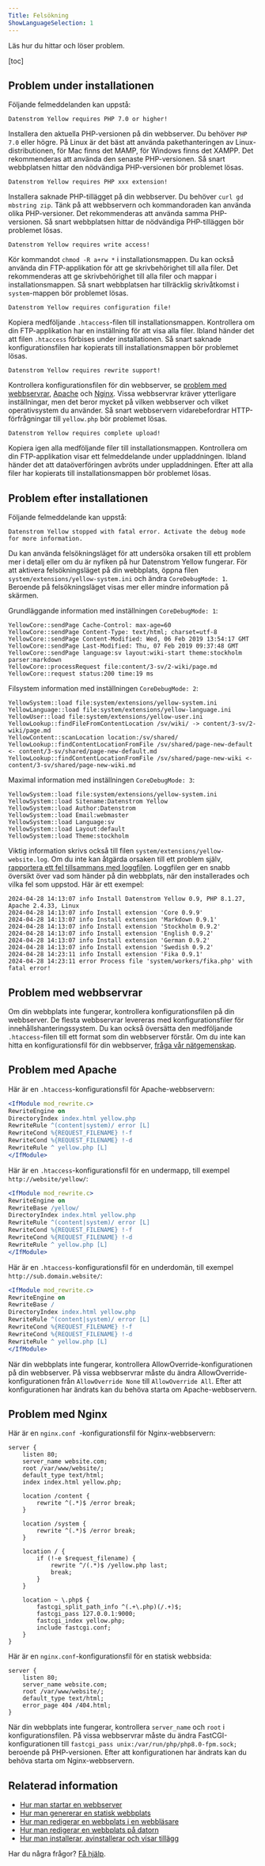 ```yaml
---
Title: Felsökning
ShowLanguageSelection: 1
---
```

Läs hur du hittar och löser problem.

[toc]

## Problem under installationen

Följande felmeddelanden kan uppstå:

```
Datenstrom Yellow requires PHP 7.0 or higher!
```

Installera den aktuella PHP-versionen på din webbserver. Du behöver `PHP 7.0` eller högre. På Linux är det bäst att använda pakethanteringen av Linux-distributionen, för Mac finns det MAMP, för Windows finns det XAMPP. Det rekommenderas att använda den senaste PHP-versionen. Så snart webbplatsen hittar den nödvändiga PHP-versionen bör problemet lösas.

```
Datenstrom Yellow requires PHP xxx extension!
```

Installera saknade PHP-tillägget på din webbserver. Du behöver `curl gd mbstring zip`. Tänk på att webbservern och kommandoraden kan använda olika PHP-versioner. Det rekommenderas att använda samma PHP-versionen. Så snart webbplatsen hittar de nödvändiga PHP-tilläggen bör problemet lösas.

```
Datenstrom Yellow requires write access!
```

Kör kommandot `chmod -R a+rw *` i installationsmappen. Du kan också använda din FTP-applikation för att ge skrivbehörighet till alla filer. Det rekommenderas att ge skrivbehörighet till alla filer och mappar i installationsmappen. Så snart webbplatsen har tillräcklig skrivåtkomst i `system`-mappen bör problemet lösas.

```
Datenstrom Yellow requires configuration file!
```

Kopiera medföljande `.htaccess`-filen till installationsmappen. Kontrollera om din FTP-applikation har en inställning för att visa alla filer. Ibland händer det att filen `.htaccess` förbises under installationen. Så snart saknade konfigurationsfilen har kopierats till installationsmappen bör problemet lösas.

```
Datenstrom Yellow requires rewrite support!
```

Kontrollera konfigurationsfilen för din webbserver, se [problem med webbservrar](#problem-med-webbservrar), [Apache](#problem-med-apache) och [Nginx](#problem-med-nginx). Vissa webbservrar kräver ytterligare inställningar, men det beror mycket på vilken webbserver och vilket operativsystem du använder. Så snart webbservern vidarebefordrar HTTP-förfrågningar till `yellow.php` bör problemet lösas.

```
Datenstrom Yellow requires complete upload!
```

Kopiera igen alla medföljande filer till installationsmappen. Kontrollera om din FTP-applikation visar ett felmeddelande under uppladdningen. Ibland händer det att dataöverföringen avbröts under uppladdningen. Efter att alla filer har kopierats till installationsmappen bör problemet lösas.

## Problem efter installationen

Följande felmeddelande kan uppstå:

```
Datenstrom Yellow stopped with fatal error. Activate the debug mode for more information.
```

Du kan använda felsökningsläget för att undersöka orsaken till ett problem mer i detalj eller om du är nyfiken på hur Datenstrom Yellow fungerar. För att aktivera felsökningsläget på din webbplats, öppna filen `system/extensions/yellow-system.ini` och ändra `CoreDebugMode: 1`. Beroende på felsökningsläget visas mer eller mindre information på skärmen.

Grundläggande information med inställningen `CoreDebugMode: 1`:

```
YellowCore::sendPage Cache-Control: max-age=60
YellowCore::sendPage Content-Type: text/html; charset=utf-8
YellowCore::sendPage Content-Modified: Wed, 06 Feb 2019 13:54:17 GMT
YellowCore::sendPage Last-Modified: Thu, 07 Feb 2019 09:37:48 GMT
YellowCore::sendPage language:sv layout:wiki-start theme:stockholm parser:markdown
YellowCore::processRequest file:content/3-sv/2-wiki/page.md
YellowCore::request status:200 time:19 ms
```

Filsystem information med inställningen `CoreDebugMode: 2`:

```
YellowSystem::load file:system/extensions/yellow-system.ini
YellowLanguage::load file:system/extensions/yellow-language.ini
YellowUser::load file:system/extensions/yellow-user.ini
YellowLookup::findFileFromContentLocation /sv/wiki/ -> content/3-sv/2-wiki/page.md
YellowContent::scanLocation location:/sv/shared/
YellowLookup::findContentLocationFromFile /sv/shared/page-new-default <- content/3-sv/shared/page-new-default.md
YellowLookup::findContentLocationFromFile /sv/shared/page-new-wiki <- content/3-sv/shared/page-new-wiki.md
```

Maximal information med inställningen `CoreDebugMode: 3`:

```
YellowSystem::load file:system/extensions/yellow-system.ini
YellowSystem::load Sitename:Datenstrom Yellow
YellowSystem::load Author:Datenstrom
YellowSystem::load Email:webmaster
YellowSystem::load Language:sv
YellowSystem::load Layout:default
YellowSystem::load Theme:stockholm
```

Viktig information skrivs också till filen `system/extensions/yellow-website.log`. Om du inte kan åtgärda orsaken till ett problem själv, [rapportera ett fel tillsammans med loggfilen](contributing-guidelines). Loggfilen ger en snabb översikt över vad som händer på din webbplats, när den installerades och vilka fel som uppstod. Här är ett exempel:

```
2024-04-28 14:13:07 info Install Datenstrom Yellow 0.9, PHP 8.1.27, Apache 2.4.33, Linux
2024-04-28 14:13:07 info Install extension 'Core 0.9.9'
2024-04-28 14:13:07 info Install extension 'Markdown 0.9.1'
2024-04-28 14:13:07 info Install extension 'Stockholm 0.9.2'
2024-04-28 14:13:07 info Install extension 'English 0.9.2'
2024-04-28 14:13:07 info Install extension 'German 0.9.2'
2024-04-28 14:13:07 info Install extension 'Swedish 0.9.2'
2024-04-28 14:23:11 info Install extension 'Fika 0.9.1'
2024-04-28 14:23:11 error Process file 'system/workers/fika.php' with fatal error!
```

## Problem med webbservrar

Om din webbplats inte fungerar, kontrollera konfigurationsfilen på din webbserver. De flesta webbservrar levereras med konfigurationsfiler för innehållshanteringssystem. Du kan också översätta den medföljande `.htaccess`-filen till ett format som din webbserver förstår. Om du inte kan hitta en konfigurationsfil för din webbserver, [fråga vår nätgemenskap](contributing-guidelines).

## Problem med Apache

Här är en `.htaccess`-konfigurationsfil för Apache-webbservern:

``` apache
<IfModule mod_rewrite.c>
RewriteEngine on
DirectoryIndex index.html yellow.php
RewriteRule ^(content|system)/ error [L]
RewriteCond %{REQUEST_FILENAME} !-f
RewriteCond %{REQUEST_FILENAME} !-d
RewriteRule ^ yellow.php [L]
</IfModule>
```

Här är en `.htaccess`-konfigurationsfil för en undermapp, till exempel `http://website/yellow/`:

``` apache
<IfModule mod_rewrite.c>
RewriteEngine on
RewriteBase /yellow/
DirectoryIndex index.html yellow.php
RewriteRule ^(content|system)/ error [L]
RewriteCond %{REQUEST_FILENAME} !-f
RewriteCond %{REQUEST_FILENAME} !-d
RewriteRule ^ yellow.php [L]
</IfModule>
```

Här är en `.htaccess`-konfigurationsfil för en underdomän, till exempel `http://sub.domain.website/`:

``` apache
<IfModule mod_rewrite.c>
RewriteEngine on
RewriteBase /
DirectoryIndex index.html yellow.php
RewriteRule ^(content|system)/ error [L]
RewriteCond %{REQUEST_FILENAME} !-f
RewriteCond %{REQUEST_FILENAME} !-d
RewriteRule ^ yellow.php [L]
</IfModule>
```

När din webbplats inte fungerar, kontrollera AllowOverride-konfigurationen på din webbserver. På vissa webbservrar måste du ändra AllowOverride-konfigurationen från `AllowOverride None` till `AllowOverride All`. Efter att konfigurationen har ändrats kan du behöva starta om Apache-webbservern.

## Problem med Nginx

Här är en `nginx.conf `-konfigurationsfil för Nginx-webbservern:

``` nginx
server {
    listen 80;
    server_name website.com;
    root /var/www/website/;
    default_type text/html;
    index index.html yellow.php;

    location /content {
        rewrite ^(.*)$ /error break;
    }

    location /system {
        rewrite ^(.*)$ /error break;
    }

    location / {
        if (!-e $request_filename) {
            rewrite ^/(.*)$ /yellow.php last;
            break;
        }
    }

    location ~ \.php$ {
        fastcgi_split_path_info ^(.+\.php)(/.+)$;
        fastcgi_pass 127.0.0.1:9000;
        fastcgi_index yellow.php;
        include fastcgi.conf;
    }
}
```

Här är en `nginx.conf`-konfigurationsfil för en statisk webbsida:

``` nginx
server {
    listen 80;
    server_name website.com;
    root /var/www/website/;
    default_type text/html;
    error_page 404 /404.html;
}
```

När din webbplats inte fungerar, kontrollera `server_name` och `root` i konfigurationsfilen. På vissa webbservrar måste du ändra FastCGI-konfigurationen till `fastcgi_pass unix:/var/run/php/php8.0-fpm.sock;` beroende på PHP-versionen. Efter att konfigurationen har ändrats kan du behöva starta om Nginx-webbservern.

## Relaterad information

* [Hur man startar en webbserver](https://github.com/annaesvensson/yellow-serve/tree/main/README-sv.md)
* [Hur man genererar en statisk webbplats](https://github.com/annaesvensson/yellow-generate/tree/main/README-sv.md)
* [Hur man redigerar en webbplats i en webbläsare](https://github.com/annaesvensson/yellow-edit/tree/main/README-sv.md)
* [Hur man redigerar en webbplats på datorn](https://github.com/annaesvensson/yellow-core/tree/main/README-sv.md)
* [Hur man installerar, avinstallerar och visar tillägg](https://github.com/annaesvensson/yellow-update/tree/main/README-sv.md)

Har du några frågor? [Få hjälp](.).

